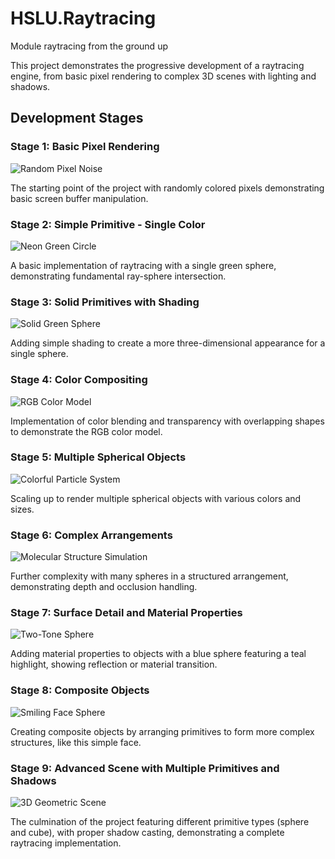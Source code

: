 # HSLU.Raytracing
Module raytracing from the ground up

This project demonstrates the progressive development of a raytracing engine, from basic pixel rendering to complex 3D scenes with lighting and shadows.

## Development Stages

### Stage 1: Basic Pixel Rendering
![Random Pixel Noise](Images/Image%209.png)

The starting point of the project with randomly colored pixels demonstrating basic screen buffer manipulation.

### Stage 2: Simple Primitive - Single Color
![Neon Green Circle](Images/Image%201.png)

A basic implementation of raytracing with a single green sphere, demonstrating fundamental ray-sphere intersection.

### Stage 3: Solid Primitives with Shading
![Solid Green Sphere](Images/Image%206.png)

Adding simple shading to create a more three-dimensional appearance for a single sphere.

### Stage 4: Color Compositing
![RGB Color Model](Images/Image%207.png)

Implementation of color blending and transparency with overlapping shapes to demonstrate the RGB color model.

### Stage 5: Multiple Spherical Objects
![Colorful Particle System](Images/Image%203.png)

Scaling up to render multiple spherical objects with various colors and sizes.

### Stage 6: Complex Arrangements
![Molecular Structure Simulation](Images/Image%204.png)

Further complexity with many spheres in a structured arrangement, demonstrating depth and occlusion handling.

### Stage 7: Surface Detail and Material Properties
![Two-Tone Sphere](Images/Image%202.png)

Adding material properties to objects with a blue sphere featuring a teal highlight, showing reflection or material transition.

### Stage 8: Composite Objects
![Smiling Face Sphere](Images/Image%205.png)

Creating composite objects by arranging primitives to form more complex structures, like this simple face.

### Stage 9: Advanced Scene with Multiple Primitives and Shadows
![3D Geometric Scene](Images/Image%208.png)

The culmination of the project featuring different primitive types (sphere and cube), with proper shadow casting, demonstrating a complete raytracing implementation.